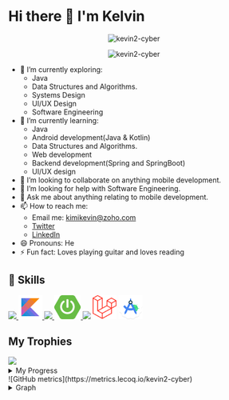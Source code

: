 # Hi there 👋 I'm Kelvin

<!--
**kevin2-cyber/kevin2-cyber** is a ✨ _special_ ✨ repository because its `README.md` (this file) appears on your GitHub profile.

Here are some ideas to get you started:
-->

<p align="center"> <img src="https://komarev.com/ghpvc/?username=kevin2-cyber&label=Profile%20views&color=e91e63&style=flat" alt="kevin2-cyber" /> </p>
<p align="center"> <img src="https://img.shields.io/github/followers/kevin2-cyber?style=social" alt="kevin2-cyber" /> </p>


- 🔭 I’m currently exploring:
    - Java
    - Data Structures and Algorithms.
    - Systems Design 
    - UI/UX Design
    - Software Engineering
- 🌱 I’m currently learning:
    - Java
    - Android development(Java & Kotlin)
    - Data Structures and Algorithms.
    - Web development
    - Backend development(Spring and SpringBoot)
    - UI/UX design
- 👯 I’m looking to collaborate on anything mobile development.
- 🤔 I’m looking for help with Software Engineering. 
- 💬 Ask me about anything relating to mobile development.
- 📫 How to reach me:
    -  Email me: kimikevin@zoho.com
    -  [Twitter](https://twitter.com/KimiKevin2?t=zSovVZNdftPwOM8lRfwWag&s=08)
    -  [LinkedIn](https://www.linkedin.com/in/kelvin-eduful-294712237/)
- 😄 Pronouns: He
- ⚡ Fun fact: Loves playing guitar and loves reading


## 🚀 Skills
<p align="left">
    <a href="https://www.oracle.com/java/" target="_blank"> <img src="https://img.icons8.com/color/48/000000/java-coffee-cup-logo.png"/> </a>
    <a href="https://kotlinlang.org/docs/getting-started.html" target="_blank"> <img src="icons/icons8-kotlin-48.png"/> </a>
    <a href="https://docs.spring.io/spring-framework/docs/current/reference/html/" target="_blank"> <img src="https://img.icons8.com/color/48/000000/spring-logo.png"/> </a>
    <a href="https://spring.io/projects/spring-boot" target="_blank"> <img src="icons/springboot.png" height="48"/> </a>
    <a href="https://www.flutter.dev" target="_blank"><img src="https://img.icons8.com/color/48/000000/flutter.png"/></a>
    <a href="https://laravel.com/docs/10.x" target="_blank"><img src="icons/laravel.png" width="48" height="48"/></a>
    <a href="https://developer.android.com/studio" target="_blank"><img src="icons/new-studio-logo.png" width="48" height="48"/></a>
</p>

  ## My Trophies

<img width=1000 src="https://github-profile-trophy.vercel.app/?username=kevin2-cyber&column=8&theme=gruvbox&no-frame=true"/>


<details>
    <summary>My Progress</summary>
<a href="http://www.github.com/kevin2-cyber"><img src="https://github-readme-stats.vercel.app/api?username=kevin2-cyber&show_icons=true&hide=&count_private=true&title_color=0891b2&text_color=ffffff&icon_color=0891b2&bg_color=1c1917&hide_border=true&show_icons=true" alt="Kelvin's GitHub stats" /></a>

<a href="http://www.github.com/kevin2-cyber"><img src="https://github-readme-streak-stats.herokuapp.com/?user=kevin2-cyber&stroke=ffffff&background=1c1917&ring=0891b2&fire=0891b2&currStreakNum=ffffff&currStreakLabel=0891b2&sideNums=ffffff&sideLabels=ffffff&dates=ffffff&hide_border=true" /></a>
<a href="http://www.github.com/kevin2-cyber"><img src="https://github-readme-activity-graph.vercel.app/graph?username=kevin2-cyber&bg_color=1c1917&color=ffffff&line=0891b2&point=ffffff&area_color=1c1917&area=true&hide_border=true&custom_title=GitHub%20Commits%20Graph" alt="GitHub Commits Graph" /></a>


<a href="https://github.com/kevin2-cyber" align="left"><img src="https://github-readme-stats.vercel.app/api/top-langs/?username=kevin2-cyber&langs_count=10&title_color=0891b2&text_color=ffffff&icon_color=0891b2&bg_color=1c1917&hide_border=true&locale=en&custom_title=Top%20%Languages" alt="Top Languages" /></a>
</details>
![GitHub metrics](https://metrics.lecoq.io/kevin2-cyber)
<details> 
<summary>Graph</summary>   
   
![](./profile-3d-contrib/profile-night-green.svg)

</details> 
